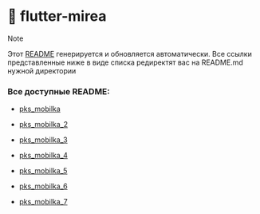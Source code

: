 # 📌 flutter-mirea

> [!NOTE]  
> Этот [README](README.md) генерируется и обновляется автоматически. 
> Все ссылки представленные ниже в виде списка редиректят вас на README.md нужной директории

### Все доступные README: 



* [pks_mobilka](pks_mobilka/README.md)

* [pks_mobilka_2](pks_mobilka_2/README.md)

* [pks_mobilka_3](pks_mobilka_3/README.md)

* [pks_mobilka_4](pks_mobilka_4/README.md)

* [pks_mobilka_5](pks_mobilka_5/README.md)

* [pks_mobilka_6](pks_mobilka_6/README.md)

* [pks_mobilka_7](pks_mobilka_7/README.md)
